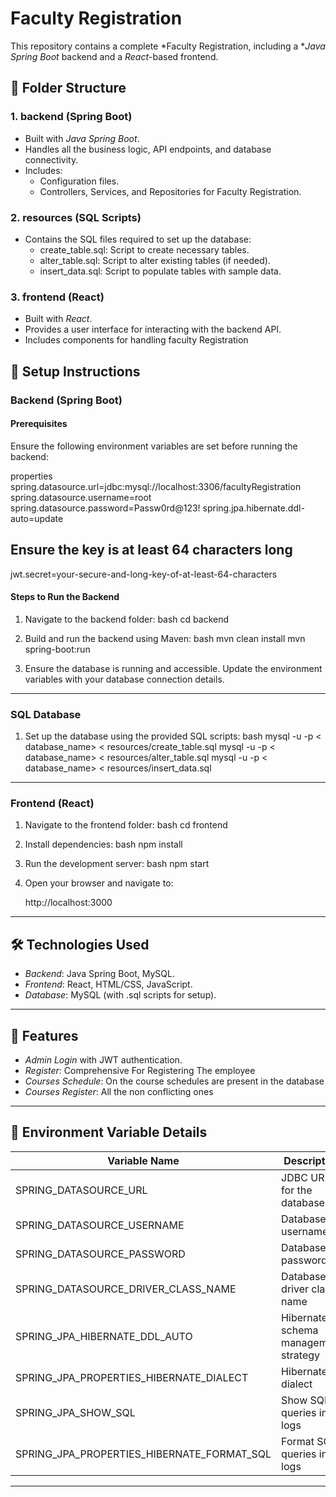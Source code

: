 # Faculty Registration

This repository contains a complete *Faculty Registration, including a **Java Spring Boot* backend and a *React*-based frontend.

## 📂 Folder Structure

### 1. backend (Spring Boot)
- Built with *Java Spring Boot*.
- Handles all the business logic, API endpoints, and database connectivity.
- Includes:
  - Configuration files.
  - Controllers, Services, and Repositories for Faculty Registration.

### 2. resources (SQL Scripts)
- Contains the SQL files required to set up the database:
  - create_table.sql: Script to create necessary tables.
  - alter_table.sql: Script to alter existing tables (if needed).
  - insert_data.sql: Script to populate tables with sample data.

### 3. frontend (React)
- Built with *React*.
- Provides a user interface for interacting with the backend API.
- Includes components for handling faculty Registration

## 🚀 Setup Instructions

### Backend (Spring Boot)

#### Prerequisites
Ensure the following environment variables are set before running the backend:

properties
spring.datasource.url=jdbc:mysql://localhost:3306/facultyRegistration 
spring.datasource.username=root
spring.datasource.password=Passw0rd@123!
spring.jpa.hibernate.ddl-auto=update
## Ensure the key is at least 64 characters long
jwt.secret=your-secure-and-long-key-of-at-least-64-characters





#### Steps to Run the Backend
1. Navigate to the backend folder:
   bash
   cd backend
   

2. Build and run the backend using Maven:
   bash
   mvn clean install
   mvn spring-boot:run
   

3. Ensure the database is running and accessible. Update the environment variables with your database connection details.

---

### SQL Database
1. Set up the database using the provided SQL scripts:
   bash
   mysql -u <username> -p < database_name> < resources/create_table.sql
   mysql -u <username> -p < database_name> < resources/alter_table.sql
   mysql -u <username> -p < database_name> < resources/insert_data.sql
   

---

### Frontend (React)
1. Navigate to the frontend folder:
   bash
   cd frontend
   

2. Install dependencies:
   bash
   npm install
   

3. Run the development server:
   bash
   npm start
   

4. Open your browser and navigate to:
   
   http://localhost:3000
   

---

## 🛠️ Technologies Used
- *Backend*: Java Spring Boot, MySQL.
- *Frontend*: React, HTML/CSS, JavaScript.
- *Database*: MySQL (with .sql scripts for setup).

---

## 📌 Features
- *Admin Login* with JWT authentication.
- *Register*: Comprehensive For Registering The employee
- *Courses Schedule*: On the course schedules are present in the database
- *Courses Register*: All the non conflicting ones 

---

## 📄 Environment Variable Details

| Variable Name                          | Description                           | Default Value                |
|----------------------------------------|---------------------------------------|------------------------------|
| SPRING_DATASOURCE_URL                | JDBC URL for the database             | jdbc:mysql://localhost:3306/facultyRegistration |
| SPRING_DATASOURCE_USERNAME           | Database username                     | (set by user)               |
| SPRING_DATASOURCE_PASSWORD           | Database password                     | (set by user)               |
| SPRING_DATASOURCE_DRIVER_CLASS_NAME  | Database driver class name            | com.mysql.cj.jdbc.Driver |
| SPRING_JPA_HIBERNATE_DDL_AUTO        | Hibernate schema management strategy  | update                    |
| SPRING_JPA_PROPERTIES_HIBERNATE_DIALECT | Hibernate dialect                   | org.hibernate.dialect.MySQL5Dialect |
| SPRING_JPA_SHOW_SQL                  | Show SQL queries in logs              | true                      |
| SPRING_JPA_PROPERTIES_HIBERNATE_FORMAT_SQL | Format SQL queries in logs        | true                      |

---
